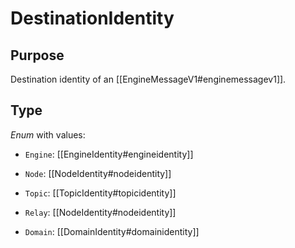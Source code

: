 # DestinationIdentity


## Purpose


<!-- --8<-- [start:purpose] -->
Destination identity of an [[EngineMessageV1#enginemessagev1]].
<!-- --8<-- [end:purpose] -->

## Type


<!-- --8<-- [start:type] -->
<div class="type" markdown>


*Enum* with values:

- `Engine`: [[EngineIdentity#engineidentity]]

- `Node`: [[NodeIdentity#nodeidentity]]

- `Topic`: [[TopicIdentity#topicidentity]]

<div class="v2" markdown>


- `Relay`: [[NodeIdentity#nodeidentity]]

- `Domain`: [[DomainIdentity#domainidentity]]

</div>

</div>
<!-- --8<-- [end:type] -->
